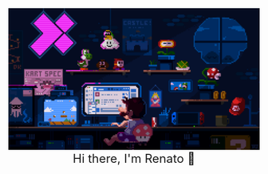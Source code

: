 <img src="./assets/mario_pixelArt.gif" alt="mario programming">

<div 
    style="
    display:flex;
    justify-content: center;
    font-size: 24px
    "
>
    Hi there, I'm Renato 👋
</div>

<!--
**RenatoD-Almeida/RenatoD-Almeida** is a ✨ _special_ ✨ repository because its `README.md` (this file) appears on your GitHub profile.

Here are some ideas to get you started:

- 🔭 I’m currently working on ...
- 🌱 I’m currently learning ...
- 👯 I’m looking to collaborate on ...
- 🤔 I’m looking for help with ...
- 💬 Ask me about ...
- 📫 How to reach me: ...
- 😄 Pronouns: ...
- ⚡ Fun fact: ...
-->
